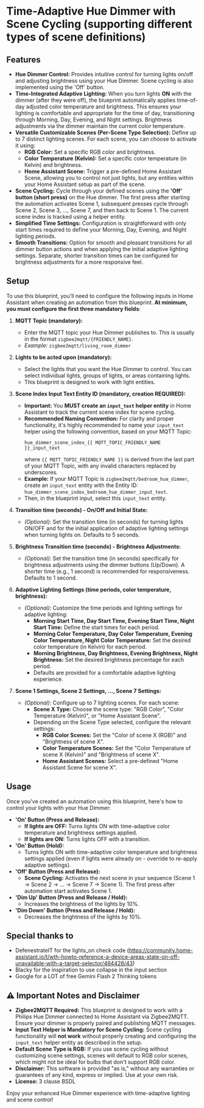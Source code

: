 # Time-Adaptive Hue Dimmer with Scene Cycling (supporting different types of scene definitions)

## Features

  * **Hue Dimmer Control:**  Provides intuitive control for turning lights on/off and adjusting brightness using your Hue Dimmer. Scene cycling is also implemented using the 'Off' button.
  * **Time-Integrated Adaptive Lighting:**  When you turn lights **ON** with the dimmer (after they were off), the blueprint automatically applies time-of-day adjusted color temperature and brightness. This ensures your lighting is comfortable and appropriate for the time of day, transitioning through Morning, Day, Evening, and Night settings. Brightness adjustments via the dimmer maintain the current color temperature.
  * **Versatile Customizable Scenes (Per-Scene Type Selection):** Define up to 7 distinct lighting scenes. For each scene, you can choose to activate it using:
      * **RGB Color:** Set a specific RGB color and brightness.
      * **Color Temperature (Kelvin):** Set a specific color temperature (in Kelvin) and brightness.
      * **Home Assistant Scene:** Trigger a pre-defined Home Assistant Scene, allowing you to control not just lights, but any entities within your Home Assistant setup as part of the scene.
  * **Scene Cycling:**  Cycle through your defined scenes using the **'Off' button (short press)** on the Hue dimmer. The first press after starting the automation activates Scene 1, subsequent presses cycle through Scene 2, Scene 3, ..., Scene 7, and then back to Scene 1. The current scene index is tracked using a helper entity.
  * **Simplified Time Settings:**  Configuration is straightforward with only start times required to define your Morning, Day, Evening, and Night lighting periods.
  * **Smooth Transitions:**  Option for smooth and pleasant transitions for all dimmer button actions and when applying the initial adaptive lighting settings. Separate, shorter transition times can be configured for brightness adjustments for a more responsive feel.

## Setup

To use this blueprint, you'll need to configure the following inputs in Home Assistant when creating an automation from this blueprint.  **At minimum, you must configure the first three mandatory fields**:

1.  **MQTT Topic (mandatory):**

      * Enter the MQTT topic your Hue Dimmer publishes to. This is usually in the format `zigbee2mqtt/{FRIENDLY_NAME}`.
      * *Example:* `zigbee2mqtt/living_room_dimmer`

2.  **Lights to be acted upon (mandatory):**

      * Select the lights that you want the Hue Dimmer to control. You can select individual lights, groups of lights, or areas containing lights.
      * This blueprint is designed to work with light entities.

3.  **Scene Index Input Text Entity ID (mandatory, creation REQUIRED):**

      * **Important:** You **MUST create an `input_text` helper entity** in Home Assistant to track the current scene index for scene cycling.
      * **Recommended Naming Convention:** For clarity and proper functionality, it's highly recommended to name your `input_text` helper using the following convention, based on your MQTT Topic:
        ```
        hue_dimmer_scene_index_{{ MQTT_TOPIC_FRIENDLY_NAME }}_input_text
        ```
        where `{{ MQTT_TOPIC_FRIENDLY_NAME }}` is derived from the last part of your MQTT Topic, with any invalid characters replaced by underscores.
      * **Example:** If your MQTT Topic is `zigbee2mqtt/bedroom_hue_dimmer`, create an `input_text` entity with the Entity ID: `hue_dimmer_scene_index_bedroom_hue_dimmer_input_text`.
      * Then, in the blueprint input, select this `input_text` entity.

4.  **Transition time (seconds) - On/Off and Initial State:**

      * *(Optional)*:  Set the transition time (in seconds) for turning lights ON/OFF and for the initial application of adaptive lighting settings when turning lights on.  Defaults to 5 seconds.

5.  **Brightness Transition time (seconds) - Brightness Adjustments:**

      * *(Optional)*: Set the transition time (in seconds) specifically for brightness adjustments using the dimmer buttons (Up/Down).  A shorter time (e.g., 1 second) is recommended for responsiveness. Defaults to 1 second.

6.  **Adaptive Lighting Settings (time periods, color temperature, brightness):** 
      * *(Optional)*: Customize the time periods and lighting settings for adaptive lighting:
          * **Morning Start Time, Day Start Time, Evening Start Time, Night Start Time:** Define the start times for each period.
          * **Morning Color Temperature, Day Color Temperature, Evening Color Temperature, Night Color Temperature:** Set the desired color temperature (in Kelvin) for each period.
          * **Morning Brightness, Day Brightness, Evening Brightness, Night Brightness:** Set the desired brightness percentage for each period.
          * Defaults are provided for a comfortable adaptive lighting experience.

7.  **Scene 1 Settings, Scene 2 Settings, ..., Scene 7 Settings:** 

      * *(Optional)*: Configure up to 7 lighting scenes. For each scene:
          * **Scene X Type:** Choose the scene type: "RGB Color", "Color Temperature (Kelvin)", or "Home Assistant Scene".
          * Depending on the Scene Type selected, configure the relevant settings:
              * **RGB Color Scenes:** Set the "Color of scene X (RGB)" and "Brightness of scene X".
              * **Color Temperature Scenes:** Set the "Color Temperature of scene X (Kelvin)" and "Brightness of scene X".
              * **Home Assistant Scenes:** Select a pre-defined "Home Assistant Scene for scene X".

## Usage

Once you've created an automation using this blueprint, here's how to control your lights with your Hue Dimmer:

  * **'On' Button (Press and Release):**
      * **If lights are OFF:** Turns lights ON with time-adaptive color temperature and brightness settings applied.
      * **If lights are ON:** Turns lights OFF with a transition.
  * **'On' Button (Hold):**
      * Turns lights ON with time-adaptive color temperature and brightness settings applied (even if lights were already on - override to re-apply adaptive settings).
  * **'Off' Button (Press and Release):**
      * **Scene Cycling:** Activates the next scene in your sequence (Scene 1 -\> Scene 2 -\> ... -\> Scene 7 -\> Scene 1). The first press after automation start activates Scene 1.
  * **'Dim Up' Button (Press and Release / Hold):**
      * Increases the brightness of the lights by 10%.
  * **'Dim Down' Button (Press and Release / Hold):**
      * Decreases the brightness of the lights by 10%.

## Special thanks to
  * DefenestrateIT for the lights_on check code (https://community.home-assistant.io/t/wth-howto-reference-a-device-areas-state-on-off-unavailable-with-a-target-selector/484428/43)
  * Blacky for the inspiration to use collapse in the input section
  * Google for a LOT of free Gemini Flash 2 Thinking tokens


## ⚠️ Important Notes and Disclaimer

  * **Zigbee2MQTT Required:** This blueprint is designed to work with a Philips Hue Dimmer connected to Home Assistant via Zigbee2MQTT. Ensure your dimmer is properly paired and publishing MQTT messages.
  * **Input Text Helper is Mandatory for Scene Cycling:** Scene cycling functionality will **not work** without properly creating and configuring the `input_text` helper entity as described in the setup.
  * **Default Scene Type is RGB:** If you use scene cycling without customizing scene settings, scenes will default to RGB color scenes, which might not be ideal for bulbs that don't support RGB color. 
  * **Disclaimer:** This software is provided "as is," without any warranties or guarantees of any kind, express or implied. Use at your own risk.
  * **License:** 3 clause BSDL

Enjoy your enhanced Hue Dimmer experience with time-adaptive lighting and scene control\!
